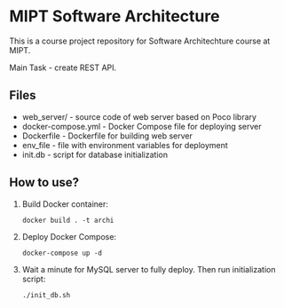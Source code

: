 # MIPT Software Architecture

This is a course project repository for Software Architechture course at MIPT. 

Main Task - create REST API.

## Files

- web_server/ - source code of web server based on Poco library
- docker-compose.yml - Docker Compose file for deploying server
- Dockerfile - Dockerfile for building web server
- env_file - file with environment variables for deployment
- init.db - script for database initialization

## How to use?

1. Build Docker container:
    
    `docker build . -t archi`

2. Deploy Docker Compose:
   
   `docker-compose up -d`

3. Wait a minute for MySQL server to fully deploy. Then run initialization script:
   
   `./init_db.sh`